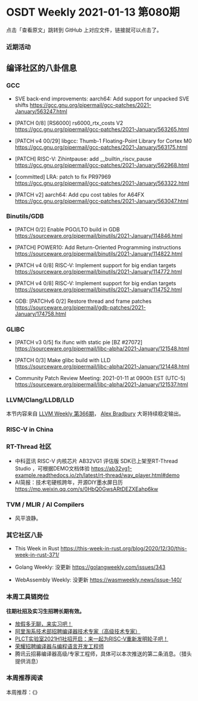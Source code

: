 # OSDT Weekly 2021-01-13 第080期

点击「查看原文」跳转到 GitHub 上对应文件，链接就可以点击了。

### 近期活动


## 编译社区的八卦信息


### GCC

- SVE back-end improvements: aarch64: Add support for unpacked SVE shifts
  https://gcc.gnu.org/pipermail/gcc-patches/2021-January/563247.html

- [PATCH 0/8] [RS6000] rs6000_rtx_costs V2
  https://gcc.gnu.org/pipermail/gcc-patches/2021-January/563265.html

- [PATCH v4 00/29] libgcc: Thumb-1 Floating-Point Library for Cortex M0
  https://gcc.gnu.org/pipermail/gcc-patches/2021-January/563175.html

- [PATCH] RISC-V: Zihintpause: add __builtin_riscv_pause
  https://gcc.gnu.org/pipermail/gcc-patches/2021-January/562968.html

- [committed] LRA: patch to fix PR97969
  https://gcc.gnu.org/pipermail/gcc-patches/2021-January/563322.html

- [PATCH v2] aarch64: Add cpu cost tables for A64FX
  https://gcc.gnu.org/pipermail/gcc-patches/2021-January/563047.html

### Binutils/GDB

- [PATCH 0/2] Enable PGO/LTO build in GDB
  https://sourceware.org/pipermail/binutils/2021-January/114846.html

- [PATCH] POWER10: Add Return-Oriented Programming instructions
  https://sourceware.org/pipermail/binutils/2021-January/114822.html

- [PATCH v4 0/8] RISC-V: Implement support for big endian targets
  https://sourceware.org/pipermail/binutils/2021-January/114772.html

- [PATCH v4 0/8] RISC-V: Implement support for big endian targets
  https://sourceware.org/pipermail/binutils/2021-January/114752.html

- GDB: [PATCHv6 0/2] Restore thread and frame patches
  https://sourceware.org/pipermail/gdb-patches/2021-January/174758.html

### GLIBC

- [PATCH v3 0/5] fix ifunc with static pie [BZ #27072]
  https://sourceware.org/pipermail/libc-alpha/2021-January/121548.html

- [PATCH 0/3] Make glibc build with LLD
  https://sourceware.org/pipermail/libc-alpha/2021-January/121448.html

- Community Patch Review Meeting: 2021-01-11 at 0900h EST (UTC-5)
  https://sourceware.org/pipermail/libc-alpha/2021-January/121537.html

### LLVM/Clang/LLDB/LLD

本节内容来自 [LLVM Weekly 第366期](http://llvmweekly.org/issue/366)，
[Alex Bradbury](https://www.linkedin.com/in/alex-bradbury/) 大哥持续稳定输出。

### RISC-V in China


### RT-Thread 社区
- 中科蓝讯 RISC-V 内核芯片 AB32VG1 评估版 SDK已上架至RT-Thread Studio ，可根据DEMO文档体验 https://ab32vg1-example.readthedocs.io/zh/latest/rt-thread/wav_player.html#demo
- AI简报：技术宅硬核跨年，开源DIY墨水屏日历 https://mp.weixin.qq.com/s/0HbQ0GwsARtDEZXEahp6kw


### TVM / MLIR / AI Compilers

- 风平浪静。

### 其它社区八卦

- This Week in Rust
  https://this-week-in-rust.org/blog/2020/12/30/this-week-in-rust-371/

- Golang Weekly: 没更新
  https://golangweekly.com/issues/343

- WebAssembly Weekly: 没更新
  https://wasmweekly.news/issue-140/

### 本周工具链岗位

**往期社招及实习生招聘长期有效。**

- [放假多无聊，来实习吧！](https://mp.weixin.qq.com/s/pWjPrHtaWnzWbPfqqcX1cQ)
- [阿里淘系技术部招聘编译器技术专家（高级技术专家）](https://mp.weixin.qq.com/s/Yr_XA_L9fCI8IvhuudwTkQ)
- [PLCT实验室2021H1社招开启：来一起为RISC-V重新发明轮子吧！](https://mp.weixin.qq.com/s/9BUJ1-LbHGm-Lhs_Lavzjw)
- [荣耀招聘编译器与编程语言开发工程师](https://mp.weixin.qq.com/s/XaLAhjLP6fhj3Vl-mUjXng)
- 腾讯云招募编译器高级/专家工程师，具体可以本次推送的第二条消息。（猎头提供消息）

### 本周推荐阅读

本周推荐：《》
